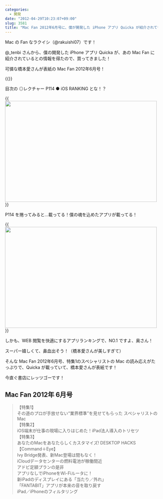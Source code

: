 ```yaml
---
categories:
  - 開発
date: "2012-04-29T10:23:07+09:00"
slug: 3581
title: "Mac Fan 2012年6月号に、僕が開発した iPhone アプリ Quicka が紹介されています"
---
```


Mac の Fan なラクイシ（@rakuishi07）です！

@_tenbi さんから、僕の開発した iPhone アプリ Quicka が、あの Mac Fan に紹介されているとの情報を得たので、買ってきました！

可憐な橋本愛さんが表紙の Mac Fan 2012年6月号！

{{<img alt="" src="/images/2012/04/3581_1.jpg">}}

目次の ◎レクチャー P114 ● iOS RANKING とな！？

{{<img alt="" src="/images/2012/04/3581_2.jpg" width="500" height="332">}}

P114 を捲ってみると...載ってる！僕の魂を込めたアプリが載ってる！

{{<img alt="" src="/images/2012/04/3581_3.jpg" width="500" height="332">}}

しかも、WEB 閲覧を快適にするアプリランキングで、NO.1 ですよ、奥さん！

スーパー嬉しくて、鼻血出そう！（橋本愛さんが美しすぎて）

そんな Mac Fan 2012年6月号、特集1のスペシャリストの Mac の読み応えがたっぷりで、Quicka が載っていて、橋本愛さんが表紙です！

今直ぐ書店にレッツゴーです！

## Mac Fan 2012年 6月号

>【特集1】  
> その道のプロが手放せない“業界標準”を見せてもらった スペシャリストのMac    
> 【特集2】  
> iOS端末が仕事の現場に入りはじめた！iPad法人導入のトリセツ    
> 【特集3】  
> あなたのMacをあなたらしくカスタマイズ! DESKTOP HACKS    
> 【Command＋Eye】  
> Ivy Bridge発表、新Mac登場は間もなく！  
> iCloudデータセンターの燃料電池が稼働間近  
> アドビ定額プランの是非  
> アプリなしでiPhoneをWi-Fiルータに！  
> 新iPadのディスプレイにある「当たり／外れ」  
> 「FANTABIT」アプリが本来の音を取り戻す  
> iPad／iPhoneのフィルタリング
